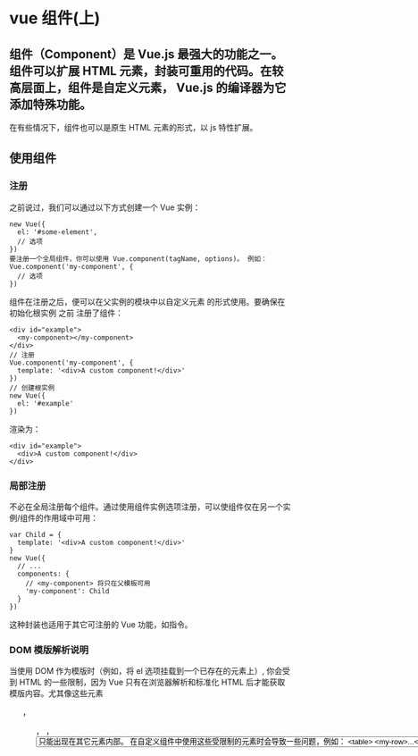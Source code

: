 # vue 组件(上)

## 组件（Component）是 Vue.js 最强大的功能之一。组件可以扩展 HTML 元素，封装可重用的代码。在较高层面上，组件是自定义元素， Vue.js 的编译器为它添加特殊功能。

在有些情况下，组件也可以是原生 HTML 元素的形式，以 js 特性扩展。

## 使用组件

### 注册

之前说过，我们可以通过以下方式创建一个 Vue 实例：

```
new Vue({
  el: '#some-element',
  // 选项
})
要注册一个全局组件，你可以使用 Vue.component(tagName, options)。 例如：
Vue.component('my-component', {
  // 选项
})
```


组件在注册之后，便可以在父实例的模块中以自定义元素 <my-component></my-component> 的形式使用。要确保在初始化根实例 之前 注册了组件：
```
<div id="example">
  <my-component></my-component>
</div>
// 注册
Vue.component('my-component', {
  template: '<div>A custom component!</div>'
})
// 创建根实例
new Vue({
  el: '#example'
})
```
渲染为：
```
<div id="example">
  <div>A custom component!</div>
</div>
```

### 局部注册

不必在全局注册每个组件。通过使用组件实例选项注册，可以使组件仅在另一个实例/组件的作用域中可用：

```
var Child = {
  template: '<div>A custom component!</div>'
}
new Vue({
  // ...
  components: {
    // <my-component> 将只在父模板可用
    'my-component': Child
  }
})
```
这种封装也适用于其它可注册的 Vue 功能，如指令。

### DOM 模版解析说明

当使用 DOM 作为模版时（例如，将 el 选项挂载到一个已存在的元素上）, 你会受到 HTML 的一些限制，因为 Vue 只有在浏览器解析和标准化 HTML 后才能获取模版内容。尤其像这些元素 <ul> ， <ol>， <table> ， <select> 限制了能被它包裹的元素， <option> 只能出现在其它元素内部。
在自定义组件中使用这些受限制的元素时会导致一些问题，例如：
```
<table>
  <my-row>...</my-row>
</table>
```

自定义组件 <my-row> 被认为是无效的内容，因此在渲染的时候会导致错误。变通的方案是使用特殊的 is 属性：
```
<table>
  <tr is="my-row"></tr>
</table>
```
应当注意，如果您使用来自以下来源之一的字符串模板，这些限制将不适用：
- <script type="text/x-template">
- JavaScript内联模版字符串
- .vue 组件


### data 必须是函数

通过Vue构造器传入的各种选项大多数都可以在组件里用。 data 是一个例外，它必须是函数。 实际上，如果你这么做：

```
Vue.component('my-component', {
  template: '<span>{{ message }}</span>',
  data: {
    message: 'hello'
  }
})
```

那么 Vue 会停止，并在控制台发出警告，告诉你在组件中 data 必须是一个函数。理解这种规则的存在意义很有帮助，让我们假设用如下方式来绕开Vue的警告：
```
<div id="example-2">
  <simple-counter></simple-counter>
  <simple-counter></simple-counter>
  <simple-counter></simple-counter>
</div>
var data = { counter: 0 }
Vue.component('simple-counter', {
  template: '<button v-on:click="counter += 1">{{ counter }}</button>',
  // 技术上 data 的确是一个函数了，因此 Vue 不会警告，
  // 但是我们返回给每个组件的实例的却引用了同一个data对象
  data: function () {
    return data
  }
})
new Vue({
  el: '#example-2'
})
```

由于这三个组件共享了同一个 data ， 因此增加一个 counter 会影响所有组件！这不对。我们可以通过为每个组件返回全新的 data 对象来解决这个问题：
```
data: function () {
  return {
    counter: 0
  }
}
```

# 构成组件

组件意味着协同工作，通常父子组件会是这样的关系：组件 A 在它的模版中使用了组件 B 。它们之间必然需要相互通信：父组件要给子组件传递数据，子组件需要将它内部发生的事情告知给父组件。
在 Vue.js 中，父子组件的关系可以总结为 props down, events up 。父组件通过 props 向下传递数据给子组件，子组件通过 events 给父组件发送消息。


## Prop
### 使用 Prop 传递数据

组件实例的作用域是孤立的。这意味着不能(也不应该)在子组件的模板内直接引用父组件的数据。要让子组件使用父组件的数据，我们需要通过子组件的props选项。

子组件要显式地用 props 选项声明它期待获得的数据：

```
Vue.component('child', {
  // 声明 props
  props: ['message'],
  // 就像 data 一样，prop 可以用在模板内
  // 同样也可以在 vm 实例中像 “this.message” 这样使用
  template: '<span>{{ message }}</span>'
})
```

然后我们可以这样向它传入一个普通字符串：
```
<child message="hello!"></child>
```

### camelCase vs. kebab-case

HTML 特性是不区分大小写的。所以，当使用的不是字符串模版，camelCased (驼峰式) 命名的 prop 需要转换为相对应的 kebab-case (短横线隔开式) 命名：
```
Vue.component('child', {
  // camelCase in JavaScript
  props: ['myMessage'],
  template: '<span>{{ myMessage }}</span>'
})
```
```
<!-- kebab-case in HTML -->
<child my-message="hello!"></child>
```
如果你使用字符串模版，则没有这些限制。

### 动态 Prop

在模板中，要动态地绑定父组件的数据到子模板的props，与绑定到任何普通的HTML特性相类似，就是用 v-bind。每当父组件的数据变化时，该变化也会传导给子组件：
```
 <div id="ex1">
   <input type="text" v-model="vueData">
   <br>
<child :my-message="vueData"></child>
 </div>

```

```
Vue.component('child',{
  props:['myMessage'],
  template:"<div>{{myMessage}}</div>"
})
var vue1=new Vue({
  el:'#ex1',
  data:{
    vueData:"jia you"
  }
})

```

### 字面量语法 vs 动态语法

初学者常犯的一个错误是使用字面量语法传递数值：
```
<!-- 传递了一个字符串"1" -->
<comp some-prop="1"></comp>
```
因为它是一个字面 prop ，它的值是字符串 "1" 而不是number。如果想传递一个实际的number，需要使用 v-bind ，从而让它的值被当作 JavaScript 表达式计算：
```
<!-- 传递实际的mumber -->
<comp v-bind:some-prop="1"></comp>
```
### 单向数据流

prop 是单向绑定的：当父组件的属性变化时，将传导给子组件，但是不会反过来。这是为了防止子组件无意修改了父组件的状态——这会让应用的数据流难以理解。
另外，每次父组件更新时，子组件的所有 prop 都会更新为最新值。这意味着你不应该在子组件内部改变 prop 。

如果你这么做了，Vue 会在控制台给出警告。
为什么我们会有修改prop中数据的冲动呢？

通常是这两种原因：
1. prop 作为初始值传入后，子组件想把它当作局部数据来用；
2. prop 作为初始值传入，由子组件处理成其它数据输出
。
对这两种原因，正确的应对方式是：
定义一个局部变量，并用 prop 的值初始化它：
```
props: ['initialCounter'],
data: function () {
  return { counter: this.initialCounter }
}
```
定义一个计算属性，处理 prop 的值并返回。
```
props: ['size'],
computed: {
  normalizedSize: function () {
    return this.size.trim().toLowerCase()
  }
}
```

注意在 JavaScript 中对象和数组是引用类型，指向同一个内存空间，如果 prop 是一个对象或数组，在子组件内部改变它会影响父组件的状态。

### Prop 验证

我们可以为组件的 props 指定验证规格。如果传入的数据不符合规格，Vue 会发出警告。当组件给其他人使用时，这很有用。

要指定验证规格，需要用对象的形式，而不能用字符串数组：

```
Vue.component('example', {
  props: {
    // 基础类型检测 （`null` 意思是任何类型都可以）
    propA: Number,
    // 多种类型
    propB: [String, Number],
    // 必传且是字符串
    propC: {
      type: String,
      required: true
    },
    // 数字，有默认值
    propD: {
      type: Number,
      default: 100
    },
    // 数组／对象的默认值应当由一个工厂函数返回
    propE: {
      type: Object,
      default: function () {
        return { message: 'hello' }
      }
    },
    // 自定义验证函数
    propF: {
      validator: function (value) {
        return value > 10
      }
    }
  }
})
```
type 可以是下面原生构造器：

```
String
Number
Boolean
Function
Object
Array
```

type 也可以是一个自定义构造器函数，使用 instanceof 检测。

当 prop 验证失败，Vue会在抛出警告 (如果使用的是开发版本)。

## 自定义事件

我们知道，父组件是使用 props 传递数据给子组件，但如果子组件要把数据传递回去,那就是自定义事件！

### 使用 v-on 绑定自定义事件

每个 Vue 实例都实现了事件接口(Events interface)，即：
- 使用 $on(eventName) 监听事件
- 使用 $emit(eventName) 触发事件

Vue的事件系统分离自浏览器的EventTarget API。尽管它们的运行类似，但是$on 和 $emit 不是addEventListener 和 dispatchEvent 的别名。

另外，父组件可以在使用子组件的地方直接用 v-on 来监听子组件触发的事件。

不能用$on侦听子组件抛出的事件，而必须在模板里直接用v-on绑定，就像以下的例子：

下面是一个例子：
```
<div id="counter-event-example">
  <p>{{ total }}</p>
  <button-counter v-on:increment="incrementTotal"></button-counter>
  <button-counter v-on:increment="incrementTotal"></button-counter>
</div>
```
```
Vue.component('button-counter', {
  template: '<button v-on:click="increment">{{ counter }}</button>',
  data: function () {
    return {
      counter: 0
    }
  },
  methods: {
    increment: function () {
      this.counter += 1
      this.$emit('increment')
    }
  },
})
new Vue({
  el: '#counter-event-example',
  data: {
    total: 0
  },
  methods: {
    incrementTotal: function () {
      this.total += 1
    }
  }
})
```

在本例中，子组件已经和它外部完全解耦了。它所做的只是报告自己的内部事件，至于父组件是否关心则与它无关。留意到这一点很重要。

给组件绑定原生事件

有时候，你可能想在某个组件的根元素上监听一个原生事件。可以使用 .native 修饰 v-on 。例如：
```
<my-component v-on:click.native="doTheThing"></my-component>
```

### 使用自定义事件的表单输入组件

自定义事件可以用来创建自定义的表单输入组件，使用 v-model 来进行数据双向绑定。看看这个：
```
<input v-model="something">
```
这不过是以下示例的语法糖：
```
<input v-bind:value="something" v-on:input="something = $event.target.value">
```
所以在组件中使用时，它相当于下面的简写：
```
<custom-input v-bind:value="something" v-on:input="something = arguments[0]"></custom-input>
```
所以要让组件的 v-model 生效，它必须：
- 接受一个 value 属性
- 在有新的 value 时触发 input 事件

我们来看一个非常简单的货币输入的自定义控件：
```
<currency-input v-model="price"></currency-input>
```
```
Vue.component('currency-input', {
  template: '\
    <span>\
      $\
      <input\
        ref="input"\
        v-bind:value="value"\
        v-on:input="updateValue($event.target.value)"\
      >\
    </span>\
  ',
  props: ['value'],
  methods: {
    // 不是直接更新值，而是使用此方法来对输入值进行格式化和位数限制
    updateValue: function (value) {
      var formattedValue = value
        // 删除两侧的空格符
        .trim()
        // 保留 2 小数位
        .slice(0, value.indexOf('.') + 3)
      // 如果值不统一，手动覆盖以保持一致
      if (formattedValue !== value) {
        this.$refs.input.value = formattedValue
      }
      // 通过 input 事件发出数值
      this.$emit('input', Number(formattedValue))
    }
  }
})
```


事件接口不仅仅可以用来连接组件内部的表单输入，也很容易集成你自己创造的输入类型。想象一下：
```
<voice-recognizer v-model="question"></voice-recognizer>
<webcam-gesture-reader v-model="gesture"></webcam-gesture-reader>
<webcam-retinal-scanner v-model="retinalImage"></webcam-retinal-scanner>
```
### 非父子组件通信

有时候两个组件也需要通信(非父子关系)。在简单的场景下，可以使用一个空的 Vue 实例作为中央事件总线：
```
var bus = new Vue()
```
// 触发组件 A 中的事件
```
bus.$emit('id-selected', 1)
```
// 在组件 B 创建的钩子中监听事件
```
bus.$on('id-selected', function (id) {
  // ...
})
```
在复杂的情况下，我们应该考虑使用专门的 状态管理模式.
